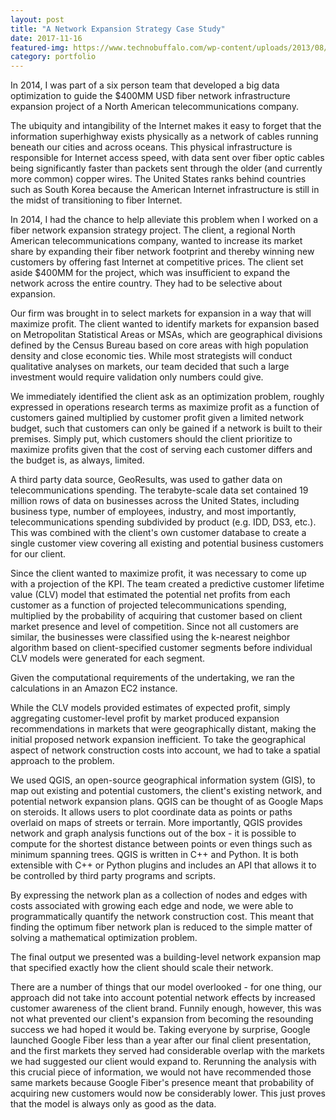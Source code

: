 ```yaml
---
layout: post
title: "A Network Expansion Strategy Case Study"
date: 2017-11-16
featured-img: https://www.technobuffalo.com/wp-content/uploads/2013/08/internet-usage.jpg
category: portfolio
---
```


In 2014, I was part of a six person team that developed a big data optimization to guide the $400MM USD fiber network infrastructure expansion project of a North American telecommunications company.

<!--break-->

The ubiquity and intangibility of the Internet makes it easy to forget that the information superhighway exists physically as a network of cables running beneath our cities and across oceans. This physical infrastructure is responsible for Internet access speed, with data sent over fiber optic cables being significantly faster than packets sent through the older (and currently more common) copper wires. The United States ranks behind countries such as South Korea because the American Internet infrastructure is still in the midst of transitioning to fiber Internet.

In 2014, I had the chance to help alleviate this problem when I worked on a fiber network expansion strategy project. The client, a regional North American telecommunications company, wanted to increase its market share by expanding their fiber network footprint and thereby winning new customers by offering fast Internet at competitive prices. The client set aside $400MM for the project, which was insufficient to expand the network across the entire country. They had to be selective about expansion.

Our firm was brought in to select markets for expansion in a way that will maximize profit. The client wanted to identify markets for expansion based on Metropolitan Statistical Areas or MSAs, which are geographical divisions defined by the Census Bureau based on core areas with high population density and close economic ties. While most strategists will conduct qualitative analyses on markets, our team decided that such a large investment would require validation only numbers could give.

We immediately identified the client ask as an optimization problem, roughly expressed in operations research terms as maximize profit as a function of customers gained multiplied by customer profit given a limited network budget, such that customers can only be gained if a network is built to their premises. Simply put, which customers should the client prioritize to maximize profits given that the cost of serving each customer differs and the budget is, as always, limited.

A third party data source, GeoResults, was used to gather data on telecommunications spending. The terabyte-scale data set contained 19 million rows of data on businesses across the United States, including business type, number of employees, industry, and most importantly, telecommunications spending subdivided by product (e.g. IDD, DS3, etc.). This was combined with the client's own customer database to create a single customer view covering all existing and potential business customers for our client.

Since the client wanted to maximize profit, it was necessary to come up with a projection of the KPI. The team created a predictive customer lifetime value (CLV) model that estimated the potential net profits from each customer as a function of projected telecommunications spending, multiplied by the probability of acquiring that customer based on client market presence and level of competition. Since not all customers are similar, the businesses were classified using the k-nearest neighbor algorithm based on client-specified customer segments before individual CLV models were generated for each segment.

Given the computational requirements of the undertaking, we ran the calculations in an Amazon EC2 instance.

While the CLV models provided estimates of expected profit, simply aggregating customer-level profit by market produced expansion recommendations in markets that were geographically distant, making the initial proposed network expansion inefficient. To take the geographical aspect of network construction costs into account, we had to take a spatial approach to the problem.

We used QGIS, an open-source geographical information system (GIS), to map out existing and potential customers, the client's existing network, and potential network expansion plans. QGIS can be thought of as Google Maps on steroids. It allows users to plot coordinate data as points or paths overlaid on maps of streets or terrain. More importantly, QGIS provides network and graph analysis functions out of the box - it is possible to compute for the shortest distance between points or even things such as minimum spanning trees. QGIS is written in C++ and Python. It is both extensible with C++ or Python plugins and includes an API that allows it to be controlled by third party programs and scripts. 

By expressing the network plan as a collection of nodes and edges with costs associated with growing each edge and node, we were able to programmatically quantify the network construction cost. This meant that finding the optimum fiber network plan is reduced to the simple matter of solving a mathematical optimization problem.

The final output we presented was a building-level network expansion map that specified exactly how the client should scale their network. 

There are a number of things that our model overlooked - for one thing, our approach did not take into account potential network effects by increased customer awareness of the client brand. Funnily enough, however, this was not what prevented our client's expansion from becoming the resounding success we had hoped it would be. Taking everyone by surprise, Google launched Google Fiber less than a year after our final client presentation, and the first markets they served had considerable overlap with the markets we had suggested our client would expand to. Rerunning the analysis with this crucial piece of information, we would not have recommended those same markets because Google Fiber's presence meant that probability of acquiring new customers would now be considerably lower. This just proves that the model is always only as good as the data.
